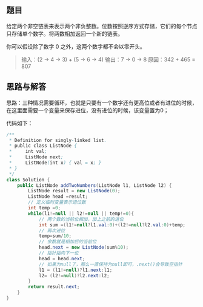 ## 题目
给定两个非空链表来表示两个非负整数。位数按照逆序方式存储，它们的每个节点只存储单个数字。将两数相加返回一个新的链表。

你可以假设除了数字 0 之外，这两个数字都不会以零开头。

> 输入：(2 -> 4 -> 3) + (5 -> 6 -> 4)
> 输出：7 -> 0 -> 8
> 原因：342 + 465 = 807

## 思路与解答

思路：三种情况需要循环，也就是只要有一个数字还有更高位或者有进位的时候，在这里面需要一个变量来保存进位，没有进位的时候，该变量置为0；

代码如下：

```java
/**
 * Definition for singly-linked list.
 * public class ListNode {
 *     int val;
 *     ListNode next;
 *     ListNode(int x) { val = x; }
 * }
 */
class Solution {
    public ListNode addTwoNumbers(ListNode l1, ListNode l2) {
        ListNode result = new ListNode(0);
        ListNode head =result;
        // 定义临时变量表示进位数
        int temp =0;
        while(l1!=null || l2!=null || temp!=0){
            // 两个数的当前位相加，加上之前的进位
            int sum =(l1!=null?l1.val:0)+(l2!=null?l2.val:0)+temp;
            // 再次进位
            temp=sum/10;
            // 余数就是相加后的当前位
            head.next = new ListNode(sum%10);
            // 指针指向下一位
            head = head.next;
            // 如果为null了，那么一直保持为null即可，.next()会导致空指针
            l1 = (l1!=null)?l1.next:l1;
            l2= (l2!=null)?l2.next:l2;
        }
        return result.next;
    }
}
```